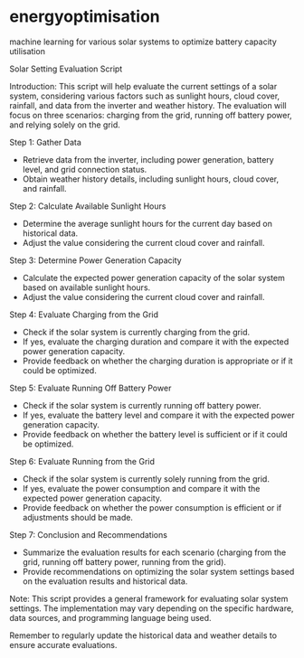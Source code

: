 # energyoptimisation
machine learning for various solar systems to optimize battery capacity utilisation

Solar Setting Evaluation Script

Introduction:
This script will help evaluate the current settings of a solar system, considering various factors such as sunlight hours, cloud cover, rainfall, and data from the inverter and weather history. The evaluation will focus on three scenarios: charging from the grid, running off battery power, and relying solely on the grid.

Step 1: Gather Data
- Retrieve data from the inverter, including power generation, battery level, and grid connection status.
- Obtain weather history details, including sunlight hours, cloud cover, and rainfall.

Step 2: Calculate Available Sunlight Hours
- Determine the average sunlight hours for the current day based on historical data.
- Adjust the value considering the current cloud cover and rainfall.

Step 3: Determine Power Generation Capacity
- Calculate the expected power generation capacity of the solar system based on available sunlight hours.
- Adjust the value considering the current cloud cover and rainfall.

Step 4: Evaluate Charging from the Grid
- Check if the solar system is currently charging from the grid.
- If yes, evaluate the charging duration and compare it with the expected power generation capacity.
- Provide feedback on whether the charging duration is appropriate or if it could be optimized.

Step 5: Evaluate Running Off Battery Power
- Check if the solar system is currently running off battery power.
- If yes, evaluate the battery level and compare it with the expected power generation capacity.
- Provide feedback on whether the battery level is sufficient or if it could be optimized.

Step 6: Evaluate Running from the Grid
- Check if the solar system is currently solely running from the grid.
- If yes, evaluate the power consumption and compare it with the expected power generation capacity.
- Provide feedback on whether the power consumption is efficient or if adjustments should be made.

Step 7: Conclusion and Recommendations
- Summarize the evaluation results for each scenario (charging from the grid, running off battery power, running from the grid).
- Provide recommendations on optimizing the solar system settings based on the evaluation results and historical data.

Note: This script provides a general framework for evaluating solar system settings. The implementation may vary depending on the specific hardware, data sources, and programming language being used.

Remember to regularly update the historical data and weather details to ensure accurate evaluations.
